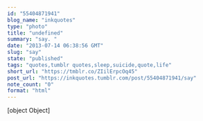 ```yaml
---
id: "55404871941"
blog_name: "inkquotes"
type: "photo"
title: "undefined"
summary: "say. "
date: "2013-07-14 06:38:56 GMT"
slug: "say"
state: "published"
tags: "quotes,tumblr quotes,sleep,suicide,quote,life"
short_url: "https://tmblr.co/ZIilErpcOq45"
post_url: "https://inkquotes.tumblr.com/post/55404871941/say"
note_count: "0"
format: "html"
---
```


[object Object]